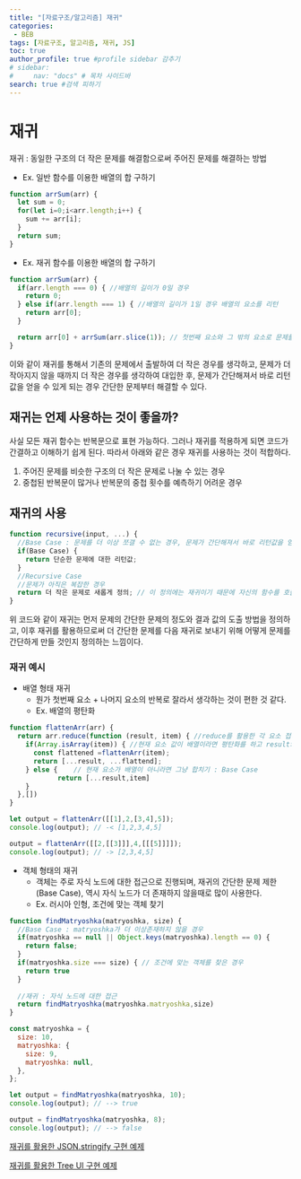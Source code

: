 ```yaml
---
title: "[자료구조/알고리즘] 재귀"
categories:
 - BEB
tags: [자료구조, 알고리즘, 재귀, JS] 
toc: true
author_profile: true #profile sidebar 감추기
# sidebar:
#     nav: "docs" # 목차 사이드바
search: true #검색 피하기
---
```


# 재귀

재귀 : 동일한 구조의 더 작은 문제를 해결함으로써 주어진 문제를 해결하는 방법

- Ex. 일반 함수를 이용한 배열의 합 구하기

```js
function arrSum(arr) {
  let sum = 0;
  for(let i=0;i<arr.length;i++) {
    sum += arr[i];
  }
  return sum;
}
```

- Ex. 재귀 함수를 이용한 배열의 합 구하기

```js
function arrSum(arr) {
  if(arr.length === 0) { //배열의 길이가 0일 경우
    return 0;
  } else if(arr.length === 1) { //배열의 길이가 1일 경우 배열의 요소를 리턴
    return arr[0];
  }

  return arr[0] + arrSum(arr.slice(1)); // 첫번째 요소와 그 밖의 요소로 문제를 나눈다.
}
```

이와 같이 재귀를 통해서 기존의 문제에서 출발하여 더 작은 경우를 생각하고, 문제가 더 작아지지 않을 때까지 더 작은 경우를 생각하여 대입한 후, 문제가 간단해져서 바로 리턴값을 얻을 수 있게 되는 경우 간단한 문제부터 해결할 수 있다.



## 재귀는 언제 사용하는 것이 좋을까?

사실 모든 재귀 함수는 반복문으로 표현 가능하다. 그러나 재귀를 적용하게 되면 코드가 간결하고 이해하기 쉽게 된다. 따라서 아래와 같은 경우 재귀를 사용하는 것이 적합하다.

1. 주어진 문제를 비슷한 구조의 더 작은 문제로 나눌 수 있는 경우
2. 중첩된 반복문이 많거나 반복문의 중첩 횟수를 예측하기 어려운 경우



## 재귀의 사용

```js
function recursive(input, ...) {
  //Base Case : 문제를 더 이상 쪼갤 수 없는 경우, 문제가 간단해져서 바로 리턴값을 얻을 수 있게 	 되는 경우
  if(Base Case) {
    return 단순한 문제에 대한 리턴값;
  }
  //Recursive Case
  //문제가 아직은 복잡한 경우
  return 더 작은 문제로 새롭게 정의; // 이 정의에는 재귀이기 때문에 자신의 함수를 호출한다.
}
```

위 코드와 같이 재귀는 먼저 문제의 간단한 문제의 정도와 결과 값의 도출 방법을 정의하고, 이후 재귀를 활용하므로써 더 간단한 문제를 다음 재귀로 보내기 위해 어떻게 문제를 간단하게 만들 것인지 정의하는 느낌이다.



### 재귀 예시

- 배열 형태 재귀
  - 뭔가 첫번째 요소 + 나머지 요소의 반복로 잘라서 생각하는 것이 편한 것 같다.
  - Ex. 배열의 평탄화

```js
function flattenArr(arr) {
  return arr.reduce(function (result, item) { //reduce를 활용한 각 요소 접근 및 return 할 배열 정의
    if(Array.isArray(item)) { //현재 요소 값이 배열이라면 평탄화를 하고 result와 합치기
      const flattened =flattenArr(item);
      return [...result, ...flattend];
    } else {	// 현재 요소가 배열이 아니라면 그냥 합치기 : Base Case
			return [...result,item]
    }
  },[])
}

let output = flattenArr([[1],2,[3,4],5]);
console.log(output); // -< [1,2,3,4,5]

output = flattenArr([[2,[[3]]],4,[[[5]]]]);
console.log(output); // -> [2,3,4,5]
```

- 객체 형태의 재귀
  - 객체는 주로 자식 노드에 대한 접근으로 진행되며, 재귀의 간단한 문제 제한(Base Case), 역시 자식 노드가 더 존재하지 않을때로 많이 사용한다.
  - Ex. 러시아 인형, 조건에 맞는 객체 찾기

```js
function findMatryoshka(matryoshka, size) {
  //Base Case : matryoshka가 더 이상존재하지 않을 경우
  if(matryoshka == null || Object.keys(matryoshka).length == 0) {
    return false;
  }
  if(matryoshka.size === size) { // 조건에 맞는 객체를 찾은 경우
    return true
  }
  
  //재귀 : 자식 노드에 대한 접근
  return findMatryoshka(matryoshka.matryoshka,size)
}

const matryoshka = {
  size: 10,
  matryoshka: {
    size: 9,
    matryoshka: null,
  },
};

let output = findMatryoshka(matryoshka, 10);
console.log(output); // --> true

output = findMatryoshka(matryoshka, 8);
console.log(output); // --> false
```

[재귀를 활용한 JSON.stringify 구현 예제](https://github.com/apfl99/im-sprint-stringify-json)

[재귀를 활용한 Tree UI 구현 예제](https://github.com/apfl99/im-sprint-tree-ui)
